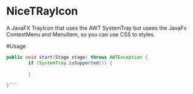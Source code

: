 # NiceTRayIcon
A JavaFX TrayIcon that uses the AWT SystemTray but usees the JavaFx ContextMenu and MenuItem, so you can use CSS to styles.

#Usage
```java
public void start(Stage stage) throws AWTException {
        if (SystemTray.isSupported()) {
        
        }
        
}```
